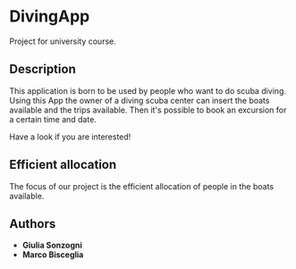 # DivingApp

Project for university course.

## Description

This application is born to be used by people who want to do scuba diving.
Using this App the owner of a diving scuba center can insert the boats available and the trips available.
Then it's possible to book an excursion for a certain time and date.

Have a look if you are interested!

## Efficient allocation

The focus of our project is the efficient allocation of people in the boats available.

## Authors

- **Giulia Sonzogni**
- **Marco Bisceglia**
